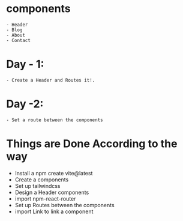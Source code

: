 # components 
    - Header
    - Blog
    - About
    - Contact

# Day - 1:
    - Create a Header and Routes it!.
# Day -2:
    - Set a route between the components
    

# Things are Done According to the way
- Install a npm create vite@latest
- Create a components
- Set up tailwindcss
- Design a Header components
- import npm-react-router 
- Set up Routes between the components
- import Link to link a component